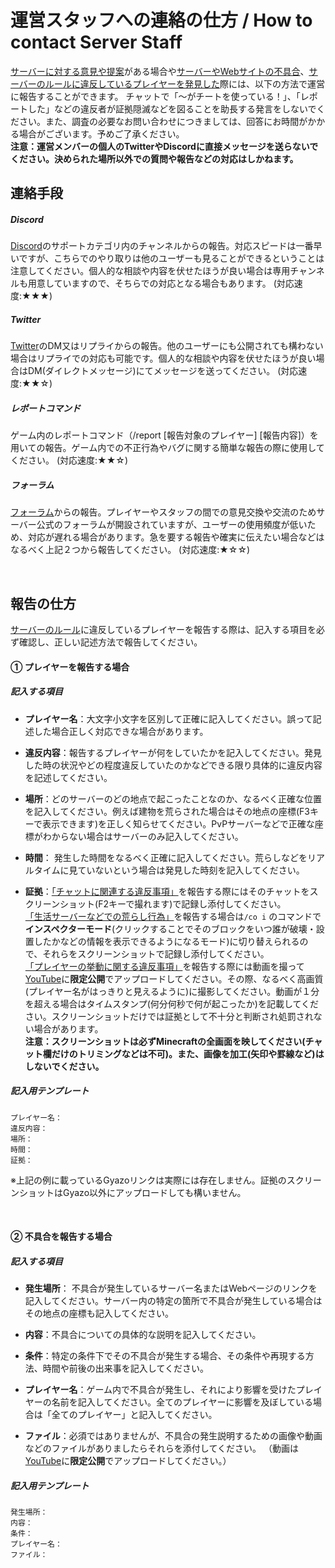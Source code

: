 # 運営スタッフへの連絡の仕方 / How to contact Server Staff
<u>サーバーに対する意見や提案</u>がある場合や<u>サーバーやWebサイトの不具合</u>、<u>[サーバーのルール](rule.md)に違反しているプレイヤーを発見した</u>際には、以下の方法で運営に報告することができます。  チャットで「～がチートを使っている！」、「レポートした」などの違反者が証拠隠滅などを図ることを助長する発言をしないでください。また、調査の必要なお問い合わせにつきましては、回答にお時間がかかる場合がございます。予めご了承ください。  
**注意：運営メンバーの個人のTwitterやDiscordに直接メッセージを送らないでください。決められた場所以外での質問や報告などの対応はしかねます。**
<br>
## 連絡手段

##### **Discord**
 [Discord](discord.md)のサポートカテゴリ内のチャンネルからの報告。対応スピードは一番早いですが、こちらでのやり取りは他のユーザーも見ることができるということは注意してください。個人的な相談や内容を伏せたほうが良い場合は専用チャンネルも用意していますので、そちらでの対応となる場合もあります。 (対応速度:★★★)  

##### **Twitter**
 [Twitter](https://twitter.com/MLS_Support)のDM又はリプライからの報告。他のユーザーにも公開されても構わない場合はリプライでの対応も可能です。個人的な相談や内容を伏せたほうが良い場合はDM(ダイレクトメッセージ)にてメッセージを送ってください。 (対応速度:★★☆)  

##### **レポートコマンド**
ゲーム内のレポートコマンド（/report [報告対象のプレイヤー] [報告内容]）を用いての報告。ゲーム内での不正行為やバグに関する簡単な報告の際に使用してください。 (対応速度:★★☆)  

##### **フォーラム**
 [フォーラム](https://forum.lucknetwork.jp/)からの報告。プレイヤーやスタッフの間での意見交換や交流のためサーバー公式のフォーラムが開設されていますが、ユーザーの使用頻度が低いため、対応が遅れる場合があります。急を要する報告や確実に伝えたい場合などはなるべく上記２つから報告してください。  (対応速度:★☆☆)  

<br>  

## 報告の仕方
[サーバーのルール](rule.md)に違反しているプレイヤーを報告する際は、記入する項目を必ず確認し、正しい記述方法で報告してください。  

#### ① プレイヤーを報告する場合

##### 記入する項目
* **プレイヤー名**：大文字小文字を区別して正確に記入してください。誤って記述した場合正しく対応できな場合があります。

* **違反内容**：報告するプレイヤーが何をしていたかを記入してください。発見した時の状況やどの程度違反していたのかなどできる限り具体的に違反内容を記述してください。

* **場所**：どのサーバーのどの地点で起こったことなのか、なるべく正確な位置を記入してください。例えば建物を荒らされた場合はその地点の座標(F3キーで表示できます)を正しく知らせてください。PvPサーバーなどで正確な座標がわからない場合はサーバーのみ記入してください。  

* **時間**： 発生した時間をなるべく正確に記入してください。荒らしなどをリアルタイムに見ていないという場合は発見した時刻を記入してください。

* **証拠**：<u>「チャットに関連する違反事項」</u>を報告する際にはそのチャットをスクリーンショット(F2キーで撮れます)で記録し添付してください。  
<u>「生活サーバーなどでの荒らし行為」</u>を報告する場合は``/co i`` のコマンドで**インスペクターモード**(クリックすることでそのブロックをいつ誰が破壊・設置したかなどの情報を表示できるようになるモード)に切り替えられるので、それらをスクリーンショットで記録し添付してください。  
<u>「プレイヤーの挙動に関する違反事項」</u>を報告する際には動画を撮って[YouTube](https://www.youtube.com/)に**限定公開**でアップロードしてください。その際、なるべく高画質(プレイヤー名がはっきりと見えるように)に撮影してください。動画が１分を超える場合はタイムスタンプ(何分何秒で何が起こったか)を記載してください。スクリーンショットだけでは証拠として不十分と判断され処罰されない場合があります。  
**注意：スクリーンショットは必ずMinecraftの全画面を映してください(チャット欄だけのトリミングなどは不可)。また、画像を加工(矢印や罫線など)はしないでください。**

##### 記入用テンプレート
```
プレイヤー名：
違反内容：
場所：
時間：
証拠：
```
※上記の例に載っているGyazoリンクは実際には存在しません。証拠のスクリーンショットはGyazo以外にアップロードしても構いません。

<br>  


#### ② 不具合を報告する場合

##### 記入する項目

* **発生場所**： 不具合が発生しているサーバー名またはWebページのリンクを記入してください。サーバー内の特定の箇所で不具合が発生している場合はその地点の座標も記入してください。

* **内容**：不具合についての具体的な説明を記入してください。

* **条件**：特定の条件下でその不具合が発生する場合、その条件や再現する方法、時間や前後の出来事を記入してください。

* **プレイヤー名**：ゲーム内で不具合が発生し、それにより影響を受けたプレイヤーの名前を記入してください。全てのプレイヤーに影響を及ぼしている場合は「全てのプレイヤー」と記入してください。

* **ファイル**：必須ではありませんが、不具合の発生説明するための画像や動画などのファイルがありましたらそれらを添付してください。  （動画は[YouTube](https://www.youtube.com/)に**限定公開**でアップロードしてください。）

##### 記入用テンプレート
```
発生場所：
内容：
条件：
プレイヤー名：
ファイル：
```
